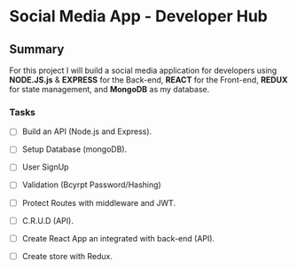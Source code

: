 # Social Media App - Developer Hub

## Summary
For this project I will build a social media application for developers using **NODE.JS.js** & **EXPRESS** for the Back-end, **REACT** for the Front-end, **REDUX** for state management, and **MongoDB** as my database. 

### Tasks
- [ ] Build an API (Node.js and Express).
- [ ] Setup Database (mongoDB).
- [ ] User SignUp
- [ ] Validation (Bcyrpt Password/Hashing)
- [ ] Protect Routes with middleware and JWT.
- [ ] C.R.U.D (API).
- [ ] Create React App an integrated with back-end (API).
- [ ] Create store with Redux.


